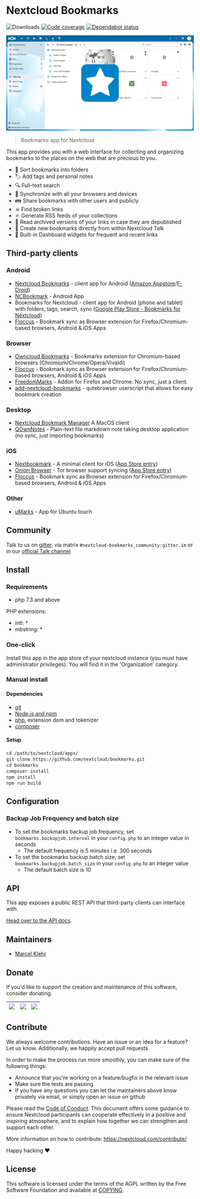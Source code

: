 
# Nextcloud Bookmarks
![Downloads](https://img.shields.io/github/downloads/nextcloud/bookmarks/total.svg?style=flat-square)
[![Code coverage](https://img.shields.io/codecov/c/github/nextcloud/bookmarks.svg?style=flat-square)](https://codecov.io/gh/nextcloud/bookmarks/)
[![Dependabot status](https://img.shields.io/badge/Dependabot-enabled-brightgreen.svg?longCache=true&style=flat-square&logo=dependabot)](https://dependabot.com)

![](https://github.com/nextcloud/bookmarks/raw/master/screenshots/Bookmarks.png)

> Bookmarks app for Nextcloud

This app provides you with a web interface for collecting and organizing bookmarks to the places on the web that are precious to you.
 
- 📂 Sort bookmarks into folders
- 🏷 Add tags and personal notes
- 🔍 Full-text search 
- 📲 Synchronize with all your browsers and devices
- 👪 Share bookmarks with other users and publicly
- ☠ Find broken links
- ⚛ Generate RSS feeds of your collections
- 📔 Read archived versions of your links in case they are depublished
- 💬 Create new bookmarks directly from within Nextcloud Talk
- 💼 Built-in Dashboard widgets for frequent and recent links

## Third-party clients

### Android
- [Nextcloud Bookmarks](https://gitlab.com/bisada/OCBookmarks) - client app for Android ([Amazon Appstore](https://www.amazon.com/dp/B08L5RKHMM/ref=apps_sf_sta)/[F-Droid](https://f-droid.org/packages/org.schabi.nxbookmarks))
- [NCBookmark](https://gitlab.com/lenchan139/NCBookmark) - Android App
- Bookmarks for Nextcloud - client app for Android (phone and tablet) with folders, tags, search, sync ([Google Play Store - Bookmarks for Nextcloud](https://play.google.com/store/apps/details?id=de.emasty.bookmarks))
- [Floccus](https://floccus.org) - Bookmark sync as Browser extension for Firefox/Chromium-based browsers, Android & iOS Apps

### Browser
- [Owncloud Bookmarks](https://chrome.google.com/webstore/detail/owncloud-bookmarks/eomolhpeokmbnincelpkagpapjpeeckc) - Bookmarks extension for Chromium-based browsers (Chromium/Chrome/Opera/Vivaldi)
- [Floccus](https://floccus.org/) - Bookmark sync as Browser extension for Firefox/Chromium-based browsers, Android & iOS Apps
- [FreedomMarks](https://github.com/damko/freedommarks-browser-webextension) - Addon for Firefox and Chrome. No sync, just a client.
- [add-nextcloud-bookmarks](https://github.com/qutebrowser/qutebrowser/blob/master/misc/userscripts/README.md) - qutebrowser userscript that allows for easy bookmark creation

### Desktop
- [Nextcloud Bookmark Manager](https://www.midwinter-dg.com/mac-apps/nextcloud-bookmark-manager.html) A MacOS client
- [QOwnNotes](https://www.qownnotes.org/) - Plain-text file markdown note taking desktop application (no sync, just importing bookmarks)

### iOS
- [Nextbookmark](https://gitlab.com/altepizza/nextbookmark) - A minimal client for iOS ([App Store entry](https://apps.apple.com/app/nextbookmark/id1500340092))
- [Onion Browser](https://onionbrowser.com) - Tor browser support syncing ([App Store entry](https://apps.apple.com/app/onion-browser/id519296448))
- [Floccus](https://floccus.org) - Bookmark sync as Browser extension for Firefox/Chromium-based browsers, Android & iOS Apps

### Other
- [uMarks](https://open-store.io/app/umarks.ernesst) - App for Ubuntu touch


## Community
Talk to us on [gitter](https://gitter.im/nextcloud-bookmarks/community), via matrix `#nextcloud-bookmarks_community:gitter.im` or in our [official Talk channel](https://cloud.nextcloud.com/call/u52jcby9)

## Install

### Requirements

- php 7.3 and above

PHP extensions:

- intl: \*
- mbstring: \*

### One-click

Install this app in the app store of your nextcloud instance (you must have administrator privileges). You will find it in the 'Organization' category.

### Manual install

#### Dependencies

- [git](https://git-scm.org/)
- [Node.js and npm](https://nodejs.org/)
- [php](https://php.net/), extension dom and tokenizer
- [composer](https://getcomposer.org/)

#### Setup

```
cd /path/to/nextcloud/apps/
git clone https://github.com/nextcloud/bookmarks.git
cd bookmarks
composer install
npm install
npm run build
```

## Configuration

### Backup Job Frequency and batch size
- To set the bookmarks backup job frequency, set `bookmarks.backupjob.interval` in your `config.php` to an integer value in seconds
  - The default frequency is 5 minutes i.e. 300 seconds
- To set the bookmarks backup batch size, set `bookmarks.backupjob.batch_size` in your `config.php` to an integer value
  - The default batch size is 10 


## API

This app exposes a public REST API that third-party clients can interface with.

[Head over to the API docs](https://nextcloud-bookmarks.readthedocs.io/en/latest/).

## Maintainers

- [Marcel Klehr](https://github.com/marcelklehr)

## Donate

If you'd like to support the creation and maintenance of this software, consider donating.

| [<img src="https://img.shields.io/badge/paypal-donate-blue.svg?logo=paypal&style=for-the-badge">](https://www.paypal.me/marcelklehr1) | [<img src="http://img.shields.io/liberapay/receives/marcelklehr.svg?logo=liberapay&style=for-the-badge">](https://liberapay.com/marcelklehr/donate) |[<img src="https://img.shields.io/badge/github-sponsors-violet.svg?logo=github&style=for-the-badge">](https://github.com/sponsors/marcelklehr) |
| :-----------------------------------------------------------------------------------------------------------------------------------: | :-------------------------------------------------------------------------------------------------------------------------------------------------: |:--:|


## Contribute

We always welcome contributions. Have an issue or an idea for a feature? Let us know. Additionally, we happily accept pull requests.

In order to make the process run more smoothly, you can make sure of the following things:

- Announce that you're working on a feature/bugfix in the relevant issue
- Make sure the tests are passing
- If you have any questions you can let the maintainers above know privately via email, or simply open an issue on github

Please read the [Code of Conduct](https://nextcloud.com/community/code-of-conduct/). This document offers some guidance to ensure Nextcloud participants can cooperate effectively in a positive and inspiring atmosphere, and to explain how together we can strengthen and support each other.

More information on how to contribute: https://nextcloud.com/contribute/

Happy hacking :heart:

## License

This software is licensed under the terms of the AGPL written by the Free Software Foundation and available at [COPYING](./COPYING).
